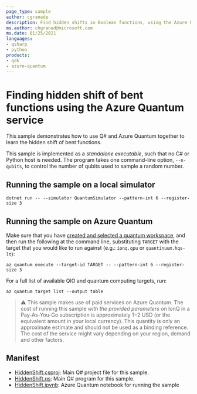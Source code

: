 ```yaml
---
page_type: sample
author: cgranade
description: Find hidden shifts in Boolean functions, using the Azure Quantum service
ms.author: chgranad@microsoft.com
ms.date: 01/25/2021
languages:
- qsharp
- python
products:
- qdk
- azure-quantum
---
```


# Finding hidden shift of bent functions using the Azure Quantum service

This sample demonstrates how to use Q# and Azure Quantum together to learn the hidden shift of bent functions.

This sample is implemented as a _standalone executable_, such that no C# or Python host is needed.
The program takes one command-line option, `--n-qubits`, to control the number of qubits used to sample a random number.

## Running the sample on a local simulator

```dotnetcli
dotnet run -- --simulator QuantumSimulator --pattern-int 6 --register-size 3
```

## Running the sample on Azure Quantum

Make sure that you have [created and selected a quantum workspace](https://docs.microsoft.com/azure/quantum/how-to-create-quantum-workspaces-with-the-azure-portal), and then run the following at the command line, substituting `TARGET` with the target that you would like to run against (e.g.: `ionq.qpu` or `quantinuum.hqs-lt`):

```azcli
az quantum execute --target-id TARGET -- --pattern-int 6 --register-size 3
```

For a full list of available QIO and quantum computing targets, run:

```azcli
az quantum target list --output table
```

> :warning:
> This sample makes use of paid services on Azure Quantum. The cost of running this sample *with the provided parameters* on IonQ in a Pay-As-You-Go subscription is approximately $1-$2 USD (or the equivalent amount in your local currency). This quantity is only an approximate estimate and should not be used as a binding reference. The cost of the service might vary depending on your region, demand and other factors.

## Manifest

- [HiddenShift.csproj](https://github.com/microsoft/quantum/blob/main/samples/azure-quantum/hidden-shift/HiddenShift.csproj): Main Q# project file for this sample.
- [HiddenShift.qs](https://github.com/microsoft/quantum/blob/main/samples/azure-quantum/hidden-shift/HiddenShift.qs): Main Q# program for this sample.
- [HiddenShift.ipynb](./HiddenShift.ipynb): Azure Quantum notebook for running the sample
